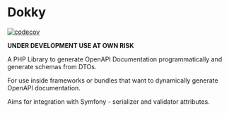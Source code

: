 # Dokky

[![codecov](https://codecov.io/github/vuryss/dokky/branch/master/graph/badge.svg?token=XXj2PesW0g)](https://codecov.io/github/vuryss/dokky)

**UNDER DEVELOPMENT USE AT OWN RISK**

A PHP Library to generate OpenAPI Documentation programmatically and generate schemas from DTOs.

For use inside frameworks or bundles that want to dynamically generate OpenAPI documentation.

Aims for integration with Symfony - serializer and validator attributes.
